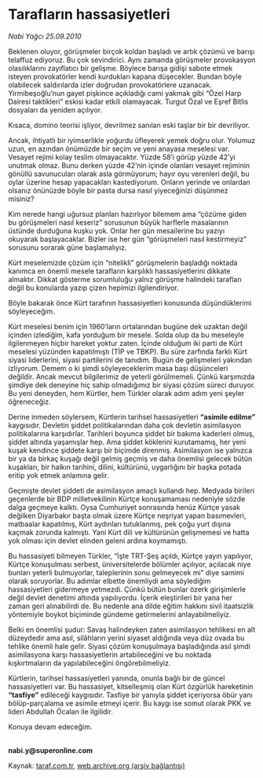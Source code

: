 # Tarafların hassasiyetleri

*Nabi Yağcı 25.09.2010*

<div class="yazi"><p>Beklenen oluyor, görüşmeler birçok koldan başladı ve artık çözümü ve barışı telaffuz ediyoruz. Bu çok sevindirici. Aynı zamanda görüşmeler provokasyon olasılıklarını zayıflatıcı bir gelişme. Böylece barışa gidişi sabote etmek isteyen provokatörler kendi kurdukları kapana düşecekler. Bundan böyle olabilecek saldırılarda izler doğrudan provokatörlere uzanacak. Yirmibeşoğlu’nun gayet pişkince açıkladığı cami yakmak gibi “Özel Harp Dairesi taktikleri” eskisi kadar etkili olamayacak. Turgut Özal ve Eşref Bitlis dosyaları da yeniden açılıyor. </p>
<p>Kısaca, domino teorisi işliyor, devrilmez sanılan eski taşlar bir bir devriliyor. </p>
<p>Ancak, ihtiyatlı bir iyimserlikle yoğurdu üfleyerek yemek doğru olur. Yolumuz uzun, en azından önümüzde bir seçim ve yeni anayasa meselesi var. Vesayet rejimi kolay teslim olmayacaktır. Yüzde 58’i görüp yüzde 42’yi unutmak olmaz. Bunu derken yüzde 42’nin içinde olanları vesayet rejiminin gönüllü savunucuları olarak asla görmüyorum; hayır oyu verenleri değil, bu oylar üzerine hesap yapacakları kastediyorum. Onların yerinde ve onlardan olsanız önünüzde böyle bir pasta dursa nasıl yiyeceğinizi düşünmez misiniz? </p>
<p>Kim nerede hangi uğursuz planları hazırlıyor bilemem ama “çözüme giden bu görüşmeleri nasıl keseriz” sorusunun büyük harflerle masalarının üstünde durduğuna kuşku yok. Onlar her gün mesailerine bu yazıyı okuyarak başlayacaklar. Bizler ise her gün “görüşmeleri nasıl kestirmeyiz” sorusunu sorarak güne başlamalıyız. </p>
<p>Kürt meselemizde çözüm için “nitelikli” görüşmelerin başladığı noktada kanımca en önemli mesele tarafların karşılıklı hassasiyetlerini dikkate almaktır. Dikkat gösterme sorumluluğu yalnız görüşme halindeki tarafları değil bu konularda yazıp çizen hepimizi ilgilendiriyor. </p>
<p>Böyle bakarak önce Kürt tarafının hassasiyetleri konusunda düşündüklerimi söyleyeceğim. </p>
<p>Kürt meselesi benim için 1960’ların ortalarından bugüne dek uzaktan değil içinden izlediğim, kafa yorduğum bir mesele. Solda olup da bu meseleyle ilgilenmeyen hiçbir hareket yoktur zaten. İçinde olduğum iki parti de Kürt meselesi yüzünden kapatılmıştı (TİP ve TBKP). Bu süre zarfında farklı Kürt siyasi liderlerini, siyasi partilerini de tanıdım. Bugün de gelişmeleri yakından izliyorum. Demem o ki şimdi söyleyeceklerim masa başı düşünceleri değildir. Ancak mevcut bilgilerimiz de yeterli görülmemeli. Çünkü karşımızda şimdiye dek deneyine hiç sahip olmadığımız bir siyasi çözüm süreci duruyor. Bu yeni deneyden, hem Kürtler, hem Türkler olarak adım adım yeni şeyler öğreneceğiz.</p>
<p>Derine inmeden söylersem, Kürtlerin tarihsel hassasiyetleri <b>“asimile edilme”</b> kaygısıdır. Devletin şiddet politikalarından daha çok devletin asimilasyon politikalarına karşıdırlar. Tarihleri boyunca şiddet bir bakıma kaderleri olmuş, şiddet altında yaşamışlar hep. Ama şiddet köklerini kurutamamış, her yeni kuşak kendince şiddete karşı bir biçimde direnmiş. Asimilasyon ise yalnızca bir ya da birkaç kuşağı değil gelmiş geçmiş ve daha önemlisi gelecek bütün kuşakları, bir halkın tarihini, dilini, kültürünü, uygarlığını bir başka potada eritip yok etmek anlamına gelir. </p>
<p>Geçmişte devlet şiddeti de asimilasyon amaçlı kullandı hep. Medyada birileri geçenlerde bir BDP milletvekilinin Kürtçe konuşamaması nedeniyle sözde dalga geçmeye kalktı. Oysa Cumhuriyet sonrasında henüz Kürtçe yasak değilken Diyarbakır başta olmak üzere Kürtçe neşriyat yapan basımevleri, matbaalar kapatılmış, Kürt aydınları tutuklanmış, pek çoğu yurt dışına kaçmak zorunda kalmıştı. Yani Kürt dili ve kültürünün gelişmemesi ve hatta yok olması için devlet elinden geleni ardına koymamıştı. </p>
<p>Bu hassasiyeti bilmeyen Türkler, “İşte TRT-Şeş açıldı, Kürtçe yayın yapılıyor, Kürtçe konuşulması serbest, üniversitelerde bölümler açılıyor, açılacak niye bunları yeterli bulmuyorlar, taleplerinin sonu gelmeyecek mi” diye samimi olarak soruyorlar. Bu adımlar elbette önemliydi ama söylediğim hassasiyetleri gidermeye yetmezdi. Çünkü bütün bunlar özerk girişimlerle değil devlet denetimi altında yapılıyordu. İçerik eleştirileri bir yana her zaman geri alınabilirdi de. Bu nedenle ana dilde eğitim hakkını sivil itaatsizlik yöntemiyle boykot biçiminde gündeme getirmelerini anlayabilmeliyiz. </p>
<p>Belki en önemlisi şudur: Savaş halindeyken zaten asimilasyon tehlikesi en alt düzeydedir ama asıl, silâhların yerini siyaset aldığında veya düz ovada bu tehlike önemli hale gelir. Siyasi çözüm konuşulmaya başladığında asıl şimdi asimilasyona karşı hassasiyetlerin artabileceğini ve bu noktada kışkırtmaların da yapılabileceğini öngörebilmeliyiz. </p>
<p>Kürtlerin, tarihsel hassasiyetleri yanında, onunla bağlı bir de güncel hassasiyetleri var. Bu hassasiyet, kitselleşmiş olan Kürt özgürlük hareketinin <b>“tasfiye”</b> edileceği kaygısıdır. Tasfiye bir yanıyla şiddet içeriyorsa öbür yanı bölüp-parçalama ve asimile etmeyi içerir. Bu kaygı ise somut olarak PKK ve lideri Abdullah Öcalan ile ilgilidir. </p>
<p>Konuya devam edeceğim. </p>
<p><b><br/>nabi.y@superonline.com</b></p></div>

Kaynak: [taraf.com.tr](http://www.taraf.com.tr:80/nabi-yagci/makale-taraflarin-hassasiyetleri.htm), [web.archive.org (arşiv bağlantısı)](http://web.archive.org/web/20100927202248/http://www.taraf.com.tr:80/nabi-yagci/makale-taraflarin-hassasiyetleri.htm)
